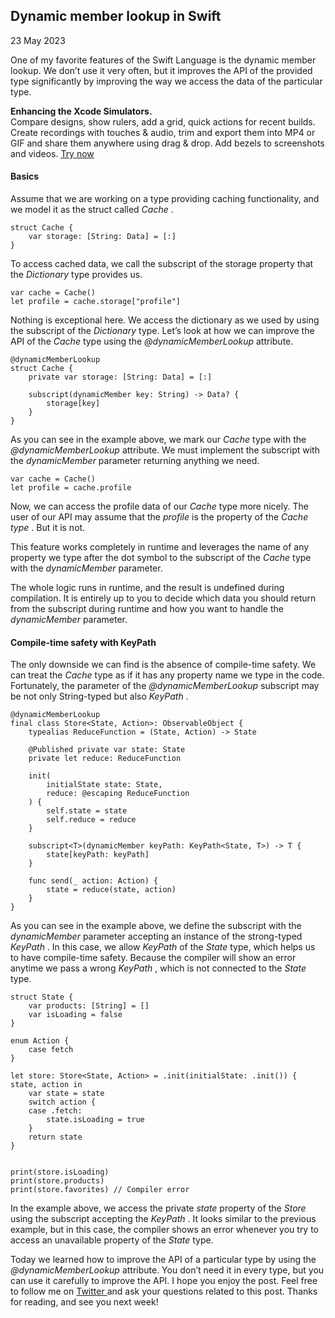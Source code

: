##  Dynamic member lookup in Swift

23 May 2023

One of my favorite features of the Swift Language is the dynamic member
lookup. We don’t use it very often, but it improves the API of the provided
type significantly by improving the way we access the data of the particular
type.

**Enhancing the Xcode Simulators.**  
Compare designs, show rulers, add a grid, quick actions for recent builds.
Create recordings with touches & audio, trim and export them into MP4 or GIF
and share them anywhere using drag & drop. Add bezels to screenshots and
videos. [ Try now ](https://gumroad.com/a/931293139/ftvbh)

####  Basics

Assume that we are working on a type providing caching functionality, and we
model it as the struct called _Cache_ .

    
    
    struct Cache {
        var storage: [String: Data] = [:]
    }
    

To access cached data, we call the subscript of the storage property that the
_Dictionary_ type provides us.

    
    
    var cache = Cache()
    let profile = cache.storage["profile"]
    

Nothing is exceptional here. We access the dictionary as we used by using the
subscript of the _Dictionary_ type. Let’s look at how we can improve the API
of the _Cache_ type using the _@dynamicMemberLookup_ attribute.

    
    
    @dynamicMemberLookup
    struct Cache {
        private var storage: [String: Data] = [:]
        
        subscript(dynamicMember key: String) -> Data? {
            storage[key]
        }
    }
    

As you can see in the example above, we mark our _Cache_ type with the
_@dynamicMemberLookup_ attribute. We must implement the subscript with the
_dynamicMember_ parameter returning anything we need.

    
    
    var cache = Cache()
    let profile = cache.profile
    

Now, we can access the profile data of our _Cache_ type more nicely. The user
of our API may assume that the _profile_ is the property of the _Cache type_ .
But it is not.

This feature works completely in runtime and leverages the name of any
property we type after the dot symbol to the subscript of the _Cache_ type
with the _dynamicMember_ parameter.

The whole logic runs in runtime, and the result is undefined during
compilation. It is entirely up to you to decide which data you should return
from the subscript during runtime and how you want to handle the
_dynamicMember_ parameter.

####  Compile-time safety with KeyPath

The only downside we can find is the absence of compile-time safety. We can
treat the _Cache_ type as if it has any property name we type in the code.
Fortunately, the parameter of the _@dynamicMemberLookup_ subscript may be not
only String-typed but also _KeyPath_ .

    
    
    @dynamicMemberLookup
    final class Store<State, Action>: ObservableObject {
        typealias ReduceFunction = (State, Action) -> State
        
        @Published private var state: State
        private let reduce: ReduceFunction
        
        init(
            initialState state: State,
            reduce: @escaping ReduceFunction
        ) {
            self.state = state
            self.reduce = reduce
        }
        
        subscript<T>(dynamicMember keyPath: KeyPath<State, T>) -> T {
            state[keyPath: keyPath]
        }
        
        func send(_ action: Action) {
            state = reduce(state, action)
        }
    }
    

As you can see in the example above, we define the subscript with the
_dynamicMember_ parameter accepting an instance of the strong-typed _KeyPath_
. In this case, we allow _KeyPath_ of the _State_ type, which helps us to have
compile-time safety. Because the compiler will show an error anytime we pass a
wrong _KeyPath_ , which is not connected to the _State_ type.

    
    
    struct State {
        var products: [String] = []
        var isLoading = false
    }
    
    enum Action {
        case fetch
    }
    
    let store: Store<State, Action> = .init(initialState: .init()) { state, action in
        var state = state
        switch action {
        case .fetch:
            state.isLoading = true
        }
        return state
    }
    
    
    print(store.isLoading)
    print(store.products)
    print(store.favorites) // Compiler error
    

In the example above, we access the private _state_ property of the _Store_
using the subscript accepting the _KeyPath_ . It looks similar to the previous
example, but in this case, the compiler shows an error whenever you try to
access an unavailable property of the _State_ type.

Today we learned how to improve the API of a particular type by using the
_@dynamicMemberLookup_ attribute. You don’t need it in every type, but you can
use it carefully to improve the API. I hope you enjoy the post. Feel free to
follow me on [ Twitter ](https://twitter.com/mecid) and ask your questions
related to this post. Thanks for reading, and see you next week!

